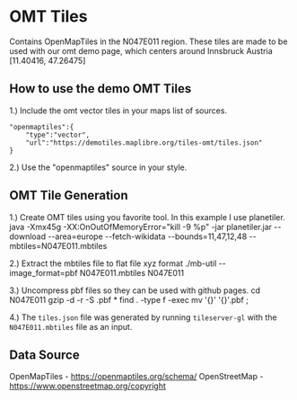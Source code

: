 

# OMT Tiles

Contains OpenMapTiles in the N047E011 region. These tiles are made to be used with our omt demo page, which centers around Innsbruck Austria [11.40416, 47.26475]

## How to use the demo OMT Tiles

1.) Include the omt vector tiles in your maps list of sources.

	"openmaptiles":{
		"type":"vector",
		"url":"https://demotiles.maplibre.org/tiles-omt/tiles.json"
	}

2.) Use the "openmaptiles" source in your style.

## OMT Tile Generation

1.) Create OMT tiles using you favorite tool. In this example I use planetiler.
    java -Xmx45g -XX:OnOutOfMemoryError="kill -9 %p" -jar planetiler.jar --download --area=europe --fetch-wikidata --bounds=11,47,12,48 --mbtiles=N047E011.mbtiles 

2.) Extract the mbtiles file to flat file xyz format
    ./mb-util --image_format=pbf N047E011.mbtiles N047E011

3.) Uncompress pbf files so they can be used with github pages.
    cd N047E011
    gzip -d -r -S .pbf *
    find . -type f -exec mv '{}' '{}'.pbf \;

4.) The `tiles.json` file was generated by running `tileserver-gl` with the `N047E011.mbtiles` file as an input.

## Data Source
OpenMapTiles - https://openmaptiles.org/schema/
OpenStreetMap - https://www.openstreetmap.org/copyright
